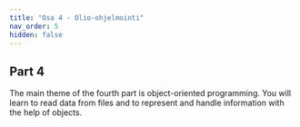 ```yaml
---
title: "Osa 4 - Olio-ohjelmointi"
nav_order: 5
hidden: false
---
```


## Part 4

The main theme of the fourth part is object-oriented programming. You will learn to read data from files and to represent and handle information with the help of objects.